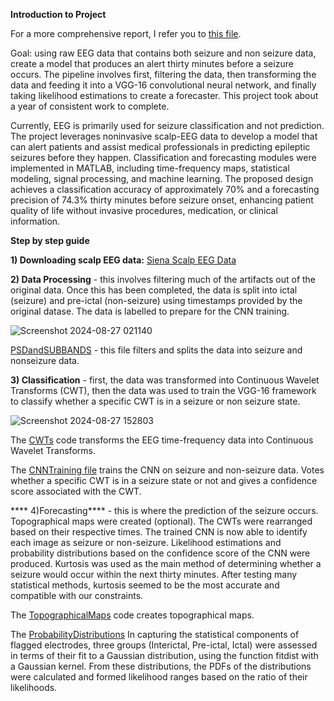 ****Introduction to Project****

For a more comprehensive report, I refer you to [this file](https://github.com/radielazazy/CNN-Seizure-Forecaster/blob/main/CNN-Seizure-Forecaster-Report.pdf).

Goal: using raw EEG data that contains both seizure and non seizure data, create a model that produces an alert thirty minutes before a seizure occurs. The pipeline involves first, filtering the data, then transforming the data and feeding it into a VGG-16 convolutional neural network, and finally taking likelihood estimations to create a forecaster. This project took about a year of consistent work to complete.

Currently, EEG is primarily used for seizure classification
and not prediction. The project leverages noninvasive
scalp-EEG data to develop a model that can alert
patients and assist medical professionals in predicting
epileptic seizures before they happen. Classification and
forecasting modules were implemented in MATLAB,
including time-frequency maps, statistical modeling,
signal processing, and machine learning. The proposed
design achieves a classification accuracy of
approximately 70% and a forecasting precision of 74.3%
thirty minutes before seizure onset, enhancing patient
quality of life without invasive procedures, medication,
or clinical information.


****Step by step guide****

****1) Downloading scalp EEG data:**** [Siena Scalp EEG Data](https://physionet.org/content/siena-scalp-eeg/1.0.0/)


****2) Data Processing**** - this involves filtering much of the artifacts out of the original data. Once this has been completed, the data is split into ictal (seizure) and pre-ictal (non-seizure) using timestamps provided by the original datase. The data is labelled to prepare for the CNN training.

  ![Screenshot 2024-08-27 021140](https://github.com/user-attachments/assets/d584db19-9e5b-4ca4-aae9-a2b125e4d521)

  [PSDandSUBBANDS](https://github.com/radielazazy/CNN-Seizure-Forecaster/blob/main/PSDandSUBBANDS.m) - this file filters and splits the data into seizure and nonseizure data.

****3) Classification**** - first, the data was transformed into Continuous Wavelet Transforms (CWT), then the data was used to train the VGG-16 framework to classify whether a specific CWT is in a seizure or non seizure state.

  ![Screenshot 2024-08-27 152803](https://github.com/user-attachments/assets/4ba9a576-8021-42fe-bde9-2667402e8511)

The [CWTs](https://github.com/radielazazy/CNN-Seizure-Forecaster/blob/main/CWTs.m) code transforms the EEG time-frequency data into Continuous Wavelet Transforms.

The [CNNTraining file](https://github.com/radielazazy/CNN-Seizure-Forecaster/blob/main/CNNTraining.m) trains the CNN on seizure and non-seizure data. Votes whether a specific CWT is in a seizure state or not and gives a confidence score associated with the CWT.

**** 4)Forecasting**** - this is where the prediction of the seizure occurs. Topographical maps were created (optional). The CWTs were rearranged based on their respective times. The trained CNN is now able to identify each image as seizure or non-seizure. Likelihood estimations and probability distributions based on the confidence score of the CNN were produced. Kurtosis was used as the main method of determining whether a seizure would occur within the next thirty minutes. After testing many statistical methods, kurtosis seemed to be the most accurate and compatible with our constraints.

The [TopographicalMaps](https://github.com/radielazazy/CNN-Seizure-Forecaster/blob/main/TopographicalMaps.m) code creates topographical maps.

The [ProbabilityDistributions](https://github.com/radielazazy/CNN-Seizure-Forecaster/blob/main/ProbabilityDistributions.m) In capturing the statistical components of flagged electrodes, three groups (Interictal,
 Pre-ictal, Ictal) were assessed in terms of their fit to a Gaussian distribution, using the function
 fitdist with a Gaussian kernel. From these distributions, the PDFs of the distributions were
 calculated and formed likelihood ranges based on the ratio of their likelihoods. 














